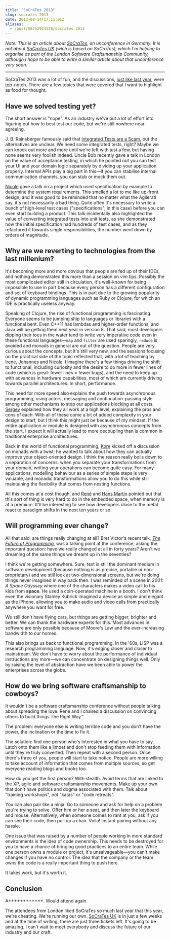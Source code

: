 ```yaml
---
title: "SoCraTes 2013"
slug: socrates-2013
date: 2013-08-14T17:11:01Z
aliases:
  - /post/58252924228/socrates-2013
---
```


*Note: This is an article about
[SoCraTes](http://socrates-conference.de/), an unconference in Germany.
It is not about [SoCraTes UK](http://socratesuk.org/) (wich is based on
SoCraTes), which I'm helping to organise as part of the London Software
Craftsmanship Community, although I hope to be able to write a similar
article about that unconference very soon.*

* * * * *

SoCraTes 2013 was a lot of fun, and the discussions, [just like last
year](http://monospacedmonologues.com/post/29559774168/socrates-2012),
were top-notch. There are a few topics that were covered that I want to
highlight as food for thought.

<!--more-->

Have we solved testing yet?
---------------------------

The short answer is "nope". As an industry we've put a lot of effort
into figuring out how to best test our code, but we're still nowhere
near agreeing.

J. B. Rainsberger famously said that [Integrated Tests are a
Scam](http://blog.thecodewhisperer.com/2010/10/16/integrated-tests-are-a-scam/),
but the alternatives are unclear. We need some integrated tests, right?
Maybe we can knock out more and more until we're left with just a few,
but having none seems very foolish indeed. Uncle Bob recently gave a
talk in London on the value of acceptance testing, in which he pointed
out you can test your UI and your domain logic separately by dividing up
your application properly. Internal APIs play a big part in this—if you
can stabilise internal communication channels, you can stub or mock them
out.

[Nicole](https://twitter.com/NicoleRauch) gave a talk on a project which
used specification by example to determine the system requirements. This
smelled a lot to me like up-front design, and it was good to be reminded
that no matter what the Agilerati say, it's not necessarily a bad thing.
Quite often it's necessary to write a bunch of high-level test cases
("specifications", in this case) before you can even start building a
product. This talk incidentally also highlighted the value of converting
integrated tests into unit tests, as she demonstrated how the initial
specification had hundreds of test cases, and as they refactored it
towards single responsibilities, the number went down by orders of
magnitude.

Why are we reverting to technologies from the last millenium?
-------------------------------------------------------------

It's becoming more and more obvious that people are fed up of their
IDEs, and nothing demonstrated this more than a session on *vim* tips.
Possibly the most complicated editor still in circulation, it's
well-known for being impossible to use in part because every person has
a different configuration and set of keyboard bindings. This is in part
due to the growing popularity of dynamic programming languages such as
Ruby or Clojure, for which an IDE is practically useless anyway.

Speaking of Clojure, the rise of functional programming is fascinating.
Everyone seems to be jumping ship to languages or libraries with a
functional bent. Even C++11 has lambdas and higher-order functions, and
Java will be getting them next year in version 8. That said, most
developers dipping their toes in the water tend to write very imperative
code even in these functional languages—`map` and `filter` are used
sparingly, `reduce` is avoided and monads in general are out of the
question. People are very curious about the concepts, but it's still
very new, and the sessions focusing on the practical side of the topic
reflected that, with a lot of teaching by
[Irene](https://twitter.com/foxciel),
[Johannes](https://twitter.com/Ookami86) and Nicole. I imagine there's a
few things driving the shift to functional, including curiosity and the
desire to do more in fewer lines of code (which is great: fewer lines =
fewer bugs), and the need to keep up with advances in hardware
capabilities, most of which are currently driving towards parallel
architectures. In short, performance.

This need for more speed also explains the push towards asynchronous
programming, using actors, messaging and continuation-passing style
among other mechanisms to stop our applications blocking at all costs.
[Sergey](https://twitter.com/sshiskin) explained how they all work at a
high level, explaining the pros and cons of each. With all of these come
a bit of added complexity in your design to start, but I think this
might just be because of my mindset. If the entire application or module
is designed with asynchronous concepts from the start, I expect it will
actually lead to more decoupling than is common in traditional
enterprise architectures.

Back in the world of functional programming,
[Kore](https://twitter.com/korend) kicked off a discussion on monads
with a twist: he wanted to talk about how they can actually improve your
object-oriented design. I think the reason really boils down to a
separation of concerns: when you separate your transformations from your
domain, writing your operations can become quite easy. For many
applications, modelling behaviour as a series of simple steps is very
valuable, and monadic transformations allow you to do this while still
maintaining the flexibility that comes from nesting functions.

All this comes at a cost though, and
[René](https://twitter.com/embedjourneyman) and [Hans
Martin](https://twitter.com/hmkern99) pointed out that this sort of
thing is very hard to do in the embedded space, when memory is at a
premium. It'll be interesting to see how developers close to the metal
react to paradigm shifts in the next ten years or so.

Will programming ever change?
-----------------------------

All that said, are things really changing at all? Bret Victor's recent
talk, [*The Future of Programming*](http://worrydream.com/dbx/), was a
talking point at the conference, asking the important question: have we
really changed at all in forty years? Aren't we dreaming of the same
things we dreamt up in the seventies?

I think we're getting somewhere. Sure, text is still the dominant medium
in software development (because nothing is as precise, portable or
non-proprietary) and we still look at two-dimensional screens, but we're
doing things never imagined in way back then. I was reminded of a scene
in *2001: A Space Odyssey* where one of the characters makes a video
call to his kids from **space**. He used a coin-operated machine in a
booth. I don't think even the visionary Stanley Kubrick imagined a
device as simple and elegant as the iPhone, allowing you to make audio
and video calls from practically anywhere you want for free.

We still don't have flying cars, but things are getting bigger, brighter
and better. We can thank the hardware experts for this. Most advances in
software are only possible because of Moore's Law and the
ever-increasing bandwidth to our homes.

This also brings us back to functional programming. In the '60s, LISP
was a research programming language. Now, it's edging closer and closer
to mainstream. We don't have to worry about the performance of
individual instructions any more—we can concentrate on designing things
well. Only by raising the level of abstraction have we been able to
power the enterprises across the globe.

How do we bring software craftsmanship to cowboys?
--------------------------------------------------

It wouldn't be a software craftsmanship conference without people
talking about spreading the love. René and I chaired a discussion on
convincing others to build things The Right Way™.

The problem: everyone else is writing terrible code and you don't have
the power, the inclination or the time to fix it.

The solution: find one person who's interested in what you have to say.
Latch onto them like a limpet and don't stop feeding them with
information until they're truly converted. Then repeat with a second
person. Once there's three of you, people will start to take notice.
People are more willing to take account of information that comes from
multiple sources, so get everyone reading blogs and books too.

How do you get the first person? With stealth. Avoid terms that are
linked to the XP, agile and software craftsmanship movements. Make up
your own that don't have politics and dogma associated with them. Talk
about "training workshops", not "katas" or "code retreats".

You can also pair like a ninja. Go to someone and ask for help on a
problem you're trying to solve. Offer him or her a seat, and then later
the keyboard and mouse. Alternatively, when someone comes to rant at
you, ask if you can see their code, then pull up a chair. Voila! Instant
pairing without any hassle.

One issue that was raised by a number of people working in more standard
environments is the idea of code ownership. This needs to be destroyed
for you to have a chance of bringing good practices to an entire team.
While one person owns a module or project, it's unsalvageable—you can't
make changes if you have no control. The idea that the company or the
team owns the code is a really important thing to push here.

It takes work, but it's worth it.

Conclusion
----------

A++++++++++++. Would attend again.

The attendees from London liked SoCraTes so much last year that this
year, we're cheating. We're running our own. [SoCraTes
UK](http://socratesuk.org/) is in just a few weeks and at the time of
writing, there are just three tickets left. It's going to be amazing. I
can't wait to meet everybody and discuss the future of our industry and
our craft.
